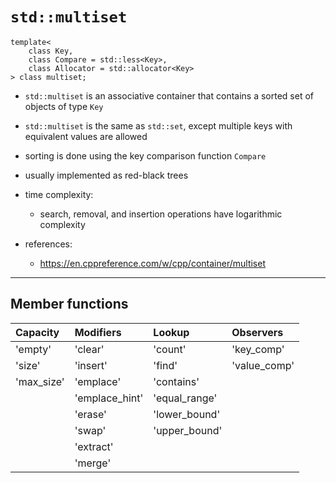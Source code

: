 # `std::multiset`

    template<
        class Key,
        class Compare = std::less<Key>,
        class Allocator = std::allocator<Key>
    > class multiset;

- `std::multiset` is an associative container that contains a sorted set of objects of type `Key`
- `std::multiset` is the same as `std::set`, except multiple keys with equivalent values are allowed
- sorting is done using the key comparison function `Compare`
- usually implemented as red-black trees

- time complexity:
  - search, removal, and insertion operations have logarithmic complexity

- references:
  - <https://en.cppreference.com/w/cpp/container/multiset>

--------------------------------------------------------------------------------

## Member functions

| Capacity     | Modifiers       | Lookup        | Observers    |
| :---         | :---            | :---          | :---         |
| 'empty'      | 'clear'         | 'count'       | 'key_comp'   |
| 'size'       | 'insert'        | 'find'        | 'value_comp' |
| 'max_size'   | 'emplace'       | 'contains'    |              |
|              | 'emplace_hint'  | 'equal_range' |              |
|              | 'erase'         | 'lower_bound' |              |
|              | 'swap'          | 'upper_bound' |              |
|              | 'extract'       |               |              |
|              | 'merge'         |               |              |
